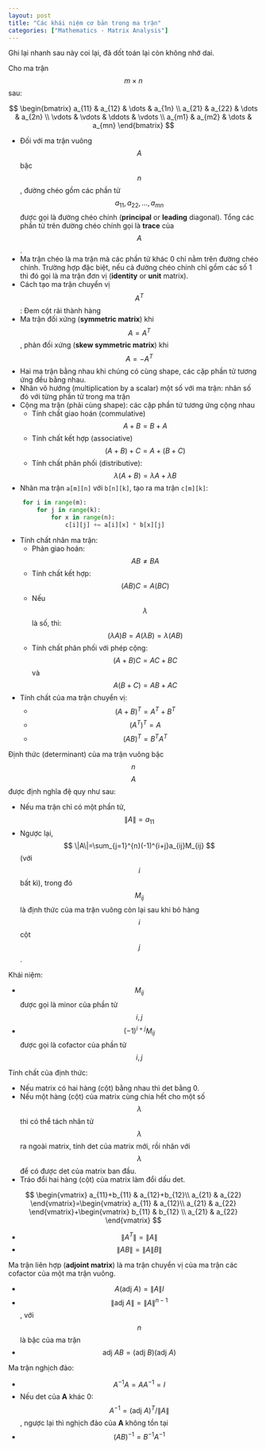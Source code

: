 ```yaml
---
layout: post
title: "Các khái niệm cơ bản trong ma trận"
categories: ["Mathematics - Matrix Analysis"]
---
```

Ghi lại nhanh sau này coi lại, đã dốt toán lại còn không nhớ dai.

Cho ma trận $$m\times n$$ sau:

$$ \begin{bmatrix} a_{11} & a_{12} & \dots & a_{1n} \\ 
                        a_{21} & a_{22} & \dots & a_{2n} \\
                        \vdots & \vdots & \ddots & \vdots \\
                        a_{m1} & a_{m2} & \dots & a_{mn} \end{bmatrix} $$

- Đối với ma trận vuông $$A$$ bậc $$n$$, đường chéo gồm các phần tử $$ a_{11}, a_{22}, \dots, a_{mn} $$ được gọi là đường chéo chính (**principal** or **leading** diagonal). Tổng các phần tử trên đường chéo chính gọi là **trace** của $$A$$.
- Ma trận chéo là ma trận mà các phần tử khác 0 chỉ nằm trên đường chéo chính. Trường hợp đặc biệt, nếu cả đường chéo chính chỉ gồm các số 1 thì đó gọi là ma trận đơn vị (**identity** or **unit** matrix).
- Cách tạo ma trận chuyển vị $$ A^T $$: Đem cột rải thành hàng
- Ma trận đối xứng (**symmetric matrix**) khi $$ A = A^T $$, phản đối xứng (**skew symmetric matrix**) khi $$ A = -A^T $$
- Hai ma trận bằng nhau khi chúng có cùng shape, các cặp phần tử tương ứng đều bằng nhau.
- Nhân vô hướng (multiplication by a scalar) một số với ma trận: nhân số đó với từng phần tử trong ma trận
- Cộng ma trận (phải cùng shape): các cặp phần tử tương ứng cộng nhau
    - Tính chất giao hoán (commulative) $$ A+B=B+A $$
    - Tính chất kết hợp (associative) $$ (A+B)+C=A+(B+C) $$
    - Tính chất phân phối (distributive): $$ \lambda(A+B)=\lambda A+\lambda B $$
- Nhân ma trận `a[m][n]` với `b[n][k]`, tạo ra ma trận `c[m][k]`:
    
```python
    for i in range(m):
        for j in range(k):
            for x in range(n):
                c[i][j] += a[i][x] * b[x][j]
```

- Tính chất nhân ma trận:
    - Phản giao hoán: $$ AB\neq BA $$
    - Tính chất kết hợp: $$ (AB)C=A(BC) $$
    - Nếu $$ \lambda $$ là số, thì: $$ (\lambda A)B = A(\lambda B) = \lambda(AB) $$
    - Tính chất phân phối với phép cộng: $$ (A+B)C=AC+BC $$ và $$ A(B+C)=AB+AC $$
- Tính chất của ma trận chuyển vị:
    - $$ (A+B)^T=A^T+B^T $$
    - $$ (A^T)^T = A $$
    - $$ (AB)^T=B^TA^T $$

Định thức (determinant) của ma trận vuông bậc $$n$$ $$A$$ được định nghĩa đệ quy như sau:

- Nếu ma trận chỉ có một phần tử, $$\|A\| = a_{11}$$
- Ngược lại, $$ \|A\|=\sum_{j=1}^{n}(-1)^{i+j}a_{ij}M_{ij} $$ (với $$i$$ bất kì), trong đó $$M_{ij}$$ là định thức của ma trận vuông còn lại sau khi bỏ hàng $$i$$ cột $$j$$.

Khái niệm:

- $$M_{ij}$$ được gọi là minor của phần tử $$i,j$$
- $$(-1)^{i+j}M_{ij}$$ được gọi là cofactor của phần tử $$i,j$$

Tính chất của định thức:

- Nếu matrix có hai hàng (cột) bằng nhau thì det bằng 0.
- Nếu một hàng (cột) của matrix cùng chia hết cho một số $$\lambda$$ thì có thể tách nhân tử $$\lambda$$ ra ngoài matrix, tính det của matrix mới, rồi nhân với $$\lambda$$ để có được det của matrix ban đầu.
- Tráo đổi hai hàng (cột) của matrix làm đổi dấu det.

$$ \begin{vmatrix} a_{11}+b_{11} & a_{12}+b_{12}\\ a_{21} & a_{22} \end{vmatrix}=\begin{vmatrix} a_{11} & a_{12}\\ a_{21} & a_{22} \end{vmatrix}+\begin{vmatrix} b_{11} & b_{12} \\ a_{21} & a_{22} \end{vmatrix} $$

- $$\|A^T\|=\|A\|$$
- $$\|AB\|=\|A\|B\|$$

Ma trận liên hợp (**adjoint matrix**) là ma trận chuyển vị của ma trận các cofactor của một ma trận vuông.

- $$A(\textrm{adj}\ A) = \|A\|I$$
- $$\|\textrm{adj}\ A\|=\|A\|^{n-1}$$, với $$n$$ là bậc của ma trận
- $$\textrm{adj}\ AB=(\textrm{adj}\ B)(\textrm{adj}\ A)$$

Ma trận nghịch đảo:

- $$ A^{-1}A=AA^{-1}=I $$
- Nếu det của **A** khác 0: $$ A^{-1}=(\textrm{adj}\ A)^T/\|A\| $$, ngược lại thì nghịch đảo của **A** không tồn tại
- $$ (AB)^{-1}=B^{-1}A^{-1} $$



